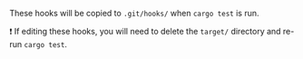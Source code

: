These hooks will be copied to `.git/hooks/` when `cargo test` is run.

:exclamation: If editing these hooks, you will need to delete the `target/`
directory and re-run `cargo test`.
